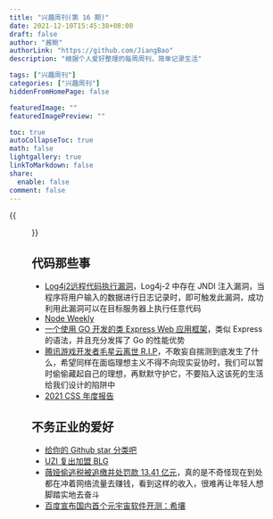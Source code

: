```yaml
---
title: "兴趣周刊(第 16 期)"
date: 2021-12-10T15:45:38+08:00
draft: false
author: "酱鲍"
authorLink: "https://github.com/JiangBao"
description: "根据个人爱好整理的每周周刊，简单记录生活"

tags: ["兴趣周刊"]
categories: ["兴趣周刊"]
hiddenFromHomePage: false

featuredImage: ""
featuredImagePreview: ""

toc: true
autoCollapseToc: true
math: false
lightgallery: true
linkToMarkdown: false
share:
  enable: false
comment: false
---
```


<!--more-->
{{<figure src="https://images.unsplash.com/photo-1576344333162-f83e5e18902e?ixlib=rb-1.2.1&ixid=MnwxMjA3fDB8MHxwaG90by1wYWdlfHx8fGVufDB8fHx8&auto=format&fit=crop&w=3174&q=80" title="from unsplash by Jamine Street">}}

## 代码那些事
* [Log4j2远程代码执行漏洞](https://adan0s-1256533472.cos.ap-nanjing.myqcloud.com/uPic/20211210091200YOXTYd.jpg)，Log4j-2 中存在 JNDI 注入漏洞，当程序将用户输入的数据进行日志记录时，即可触发此漏洞，成功利用此漏洞可以在目标服务器上执行任意代码
* [Node Weekly](https://nodeweekly.com/issues/417)
* [一个使用 GO 开发的类 Express Web 应用框架](https://github.com/gofiber/fiber)，类似 Express 的语法，并且充分发挥了 Go 的性能优势
* [腾讯游戏开发者毛星云离世 R.I.P](https://www.36kr.com/p/1527356610884228)，不敢妄自揣测到底发生了什么，希望同样在面临理想主义不得不向现实妥协时，我们可以暂时偷偷藏起自己的理想，再默默守护它，不要陷入这该死的生活给我们设计的陷阱中
* [2021 CSS 年度报告](https://2021.stateofcss.com/en-US/)

## 不务正业的爱好
* [给你的 Github star 分类吧](https://github.blog/changelog/2021-12-09-lists-are-now-available-as-a-public-beta/)
* [UZI 复出加盟 BLG](https://s.weibo.com/weibo?q=%23BLG%E5%AE%A3%E5%B8%83Uzi%E5%8A%A0%E5%85%A5%23)
* [薇娅偷逃税被追缴并处罚款 13.41 亿元](https://s.weibo.com/weibo?q=%23%E8%96%87%E5%A8%85%E5%81%B7%E9%80%83%E7%A8%8E%E8%A2%AB%E7%BD%9A%23)，真的是不奇怪现在到处都在冲着网络流量去赚钱，看到这样的收入，很难再让年轻人想脚踏实地去奋斗
* [百度宣布国内首个元宇宙软件开测：希壤](https://www.163.com/dy/article/GRQQ9433051189P5.html)